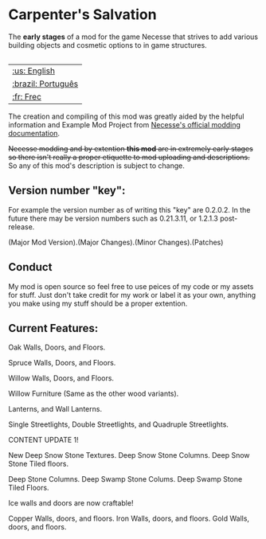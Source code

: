 # Carpenter's Salvation
The **early stages** of a mod for the game Necesse that strives to add various building objects and cosmetic options to in game structures.

<table align="right">
 <tr><td><a href="https://github.com/JakeThePhysicist/NecesseMod-CarpentersSalvation/blob/main/README.md">:us: English</a></td></tr>
 <tr><td><a href="https://github.com/JakeThePhysicist/NecesseMod-CarpentersSalvation/blob/main/README_pt-BR.md">:brazil: Português</a></td></tr>
 <tr><td><a href="https://github.com/JakeThePhysicist/NecesseMod-CarpentersSalvation/blob/main/README_fr.md">:fr: Frec</a></td></tr>
</table>

The creation and compiling of this mod was greatly aided by the helpful information and Example Mod Project from [Necesse's official modding documentation](https://docs.google.com/document/u/1/d/e/2PACX-1vTexy0ZwJmztm6KhvwUCpSbgdNFV5hxUOr_6rSiCyqvjlj80Sj28Alenodq6AbOfnKaWoj-zv0iziyL/pub).

~~Necesse modding and by extention **this mod** are in extremely early stages so there isn't really a proper etiquette to mod uploading and descriptions.~~
So any of this mod's description is subject to change.

## Version number "key":

For example the version number as of writing this "key" are 0.2.0.2.
In the future there may be version numbers such as 0.21.3.11, or 1.2.1.3 post-release.

(Major Mod Version).(Major Changes).(Minor Changes).(Patches)

## Conduct

My mod is open source so feel free to use peices of my code or my assets for stuff.
Just don't take credit for my work or label it as your own, anything you make using my stuff should be a proper extention.

## Current Features:

Oak Walls, Doors, and Floors.

Spruce Walls, Doors, and Floors.

Willow Walls, Doors, and Floors.

Willow Furniture (Same as the other wood variants).

Lanterns, and Wall Lanterns.

Single Streetlights, Double Streetlights, and Quadruple Streetlights.

CONTENT UPDATE 1!

New Deep Snow Stone Textures.
Deep Snow Stone Columns.
Deep Snow Stone Tiled floors.

Deep Stone Columns.
Deep Swamp Stone Colums.
Deep Swamp Stone Tiled Floors.

Ice walls and doors are now craftable!

Copper Walls, doors, and floors.
Iron Walls, doors, and floors.
Gold Walls, doors, and floors.


